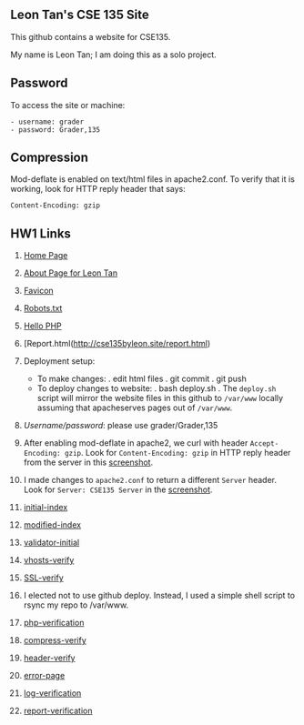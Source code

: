 Leon Tan's CSE 135 Site
---

This github contains a website for CSE135.

My name is Leon Tan; I am doing this as a solo project.

Password
--

To access the site or machine:

	- username: grader
	- password: Grader,135

Compression
--

Mod-deflate is enabled on text/html files in apache2.conf. To verify that
it is working, look for HTTP reply header that says: 

    Content-Encoding: gzip


HW1 Links
--

1. [Home Page](http://cse135byleon.site/)

2. [About Page for Leon Tan](http://cse135byleon/members/leontan.html)

3. [Favicon](http://cse135byleon.site/favicon.ico)

4. [Robots.txt](http://cse135byleon.site/rebots.txt)

5. [Hello PHP](http://cse135byleon.site/hello.php)

6. [Report.html(http://cse135byleon.site/report.html)

7. Deployment setup:
   - To make changes:
       . edit html files
       . git commit
       . git push
   - To deploy changes to website:
       . bash deploy.sh
       . The `deploy.sh` script will mirror the website files in this
         github to `/var/www` locally assuming that apacheserves pages
	 out of `/var/www`.

8. *Username/password*: please use grader/Grader,135

9. After enabling mod-deflate in apache2, we curl with header
   `Accept-Encoding: gzip`. Look for `Content-Encoding: gzip` in HTTP
   reply header from the server in this
   [screenshot](http://cse135byleon.site/screenshots.hw1/compression-verify.png).

10. I made changes to `apache2.conf` to return a different `Server`
   header.  Look for `Server: CSE135 Server` in the
   [screenshot](http://cse135byleon.site/screenshots.hw1/header-verify.png).

11. [initial-index](http://cse135byleon.site/screenshots.hw1/initial-index.jpg)

12. [modified-index](http://cse135byleon.site/screenshots.hw1/modified-index.png)

13. [validator-initial](http://cse135byleon.site/screenshots.hw1/validator-initial.png)

14. [vhosts-verify](http://cse135byleon.site/screenshots.hw1/vhosts-verify.png)

15. [SSL-verify](http://cse135byleon.site/screenshots.hw1/SSL-verify.png)

16. I elected not to use github deploy. Instead, I used a simple shell script to rsync
    my repo to /var/www.

17. [php-verification](http://cse135byleon.site/screenshots.hw1/php-verification.jpg)

18. [compress-verify](http://cse135byleon.site/screenshots.hw1/compress-verify.png)

19. [header-verify](http://cse135byleon.site/screenshots.hw1/header-verify.png)

20. [error-page](http://cse135byleon.site/screenshots.hw1/error-page.png)

21. [log-verification](http://cse135byleon.site/screenshots.hw1/log-verification.png)

21. [report-verification](http://cse135byleon.site/screenshots.hw1/report-verification.png)
